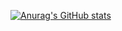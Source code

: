 [![Anurag's GitHub stats](https://github-readme-stats.vercel.app/api?username=sr-gi)](https://github.com/anuraghazra/github-readme-stats)
